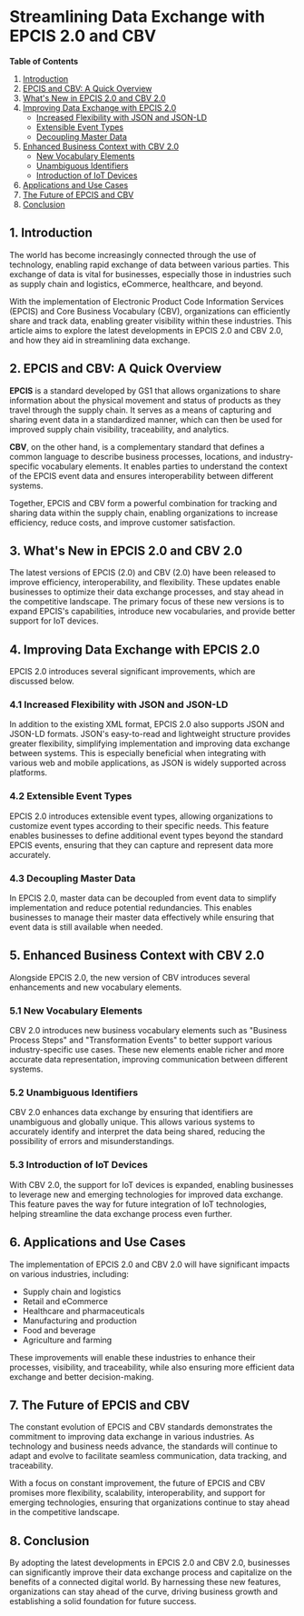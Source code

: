 # Streamlining Data Exchange with EPCIS 2.0 and CBV

**Table of Contents**

1. [Introduction](#introduction)
2. [EPCIS and CBV: A Quick Overview](#epcis-and-cbv)
3. [What's New in EPCIS 2.0 and CBV 2.0](#whats-new)
4. [Improving Data Exchange with EPCIS 2.0](#improving-data-exchange)
    - [Increased Flexibility with JSON and JSON-LD](#json-and-json-ld)
    - [Extensible Event Types](#extensible-event-types)
    - [Decoupling Master Data](#decoupling-master-data)
5. [Enhanced Business Context with CBV 2.0](#cbv-2.0-enhancements)
    - [New Vocabulary Elements](#new-vocabulary-elements)
    - [Unambiguous Identifiers](#unambiguous-identifiers)
    - [Introduction of IoT Devices](#cbv-2.0-iot-devices)
6. [Applications and Use Cases](#applications-and-use-cases)
7. [The Future of EPCIS and CBV](#future-of-epcis-and-cbv)
8. [Conclusion](#conclusion)

<a name="introduction"></a>
## 1. Introduction

The world has become increasingly connected through the use of technology, enabling rapid exchange of data between various parties. This exchange of data is vital for businesses, especially those in industries such as supply chain and logistics, eCommerce, healthcare, and beyond. 

With the implementation of Electronic Product Code Information Services (EPCIS) and Core Business Vocabulary (CBV), organizations can efficiently share and track data, enabling greater visibility within these industries. This article aims to explore the latest developments in EPCIS 2.0 and CBV 2.0, and how they aid in streamlining data exchange.

<a name="epcis-and-cbv"></a>
## 2. EPCIS and CBV: A Quick Overview

**EPCIS** is a standard developed by GS1 that allows organizations to share information about the physical movement and status of products as they travel through the supply chain. It serves as a means of capturing and sharing event data in a standardized manner, which can then be used for improved supply chain visibility, traceability, and analytics.

**CBV**, on the other hand, is a complementary standard that defines a common language to describe business processes, locations, and industry-specific vocabulary elements. It enables parties to understand the context of the EPCIS event data and ensures interoperability between different systems.

Together, EPCIS and CBV form a powerful combination for tracking and sharing data within the supply chain, enabling organizations to increase efficiency, reduce costs, and improve customer satisfaction.

<a name="whats-new"></a>
## 3. What's New in EPCIS 2.0 and CBV 2.0

The latest versions of EPCIS (2.0) and CBV (2.0) have been released to improve efficiency, interoperability, and flexibility. These updates enable businesses to optimize their data exchange processes, and stay ahead in the competitive landscape. The primary focus of these new versions is to expand EPCIS's capabilities, introduce new vocabularies, and provide better support for IoT devices.

<a name="improving-data-exchange"></a>
## 4. Improving Data Exchange with EPCIS 2.0

EPCIS 2.0 introduces several significant improvements, which are discussed below.

<a name="json-and-json-ld"></a>
### 4.1 Increased Flexibility with JSON and JSON-LD

In addition to the existing XML format, EPCIS 2.0 also supports JSON and JSON-LD formats. JSON's easy-to-read and lightweight structure provides greater flexibility, simplifying implementation and improving data exchange between systems. This is especially beneficial when integrating with various web and mobile applications, as JSON is widely supported across platforms.

<a name="extensible-event-types"></a>
### 4.2 Extensible Event Types

EPCIS 2.0 introduces extensible event types, allowing organizations to customize event types according to their specific needs. This feature enables businesses to define additional event types beyond the standard EPCIS events, ensuring that they can capture and represent data more accurately.

<a name="decoupling-master-data"></a>
### 4.3 Decoupling Master Data

In EPCIS 2.0, master data can be decoupled from event data to simplify implementation and reduce potential redundancies. This enables businesses to manage their master data effectively while ensuring that event data is still available when needed.

<a name="cbv-2.0-enhancements"></a>
## 5. Enhanced Business Context with CBV 2.0

Alongside EPCIS 2.0, the new version of CBV introduces several enhancements and new vocabulary elements.

<a name="new-vocabulary-elements"></a>
### 5.1 New Vocabulary Elements

CBV 2.0 introduces new business vocabulary elements such as "Business Process Steps" and "Transformation Events" to better support various industry-specific use cases. These new elements enable richer and more accurate data representation, improving communication between different systems.

<a name="unambiguous-identifiers"></a>
### 5.2 Unambiguous Identifiers

CBV 2.0 enhances data exchange by ensuring that identifiers are unambiguous and globally unique. This allows various systems to accurately identify and interpret the data being shared, reducing the possibility of errors and misunderstandings.

<a name="cbv-2.0-iot-devices"></a>
### 5.3 Introduction of IoT Devices

With CBV 2.0, the support for IoT devices is expanded, enabling businesses to leverage new and emerging technologies for improved data exchange. This feature paves the way for future integration of IoT technologies, helping streamline the data exchange process even further.

<a name="applications-and-use-cases"></a>
## 6. Applications and Use Cases

The implementation of EPCIS 2.0 and CBV 2.0 will have significant impacts on various industries, including:

- Supply chain and logistics
- Retail and eCommerce
- Healthcare and pharmaceuticals
- Manufacturing and production
- Food and beverage
- Agriculture and farming

These improvements will enable these industries to enhance their processes, visibility, and traceability, while also ensuring more efficient data exchange and better decision-making.

<a name="future-of-epcis-and-cbv"></a>
## 7. The Future of EPCIS and CBV

The constant evolution of EPCIS and CBV standards demonstrates the commitment to improving data exchange in various industries. As technology and business needs advance, the standards will continue to adapt and evolve to facilitate seamless communication, data tracking, and traceability.

With a focus on constant improvement, the future of EPCIS and CBV promises more flexibility, scalability, interoperability, and support for emerging technologies, ensuring that organizations continue to stay ahead in the competitive landscape.

<a name="conclusion"></a>
## 8. Conclusion

By adopting the latest developments in EPCIS 2.0 and CBV 2.0, businesses can significantly improve their data exchange process and capitalize on the benefits of a connected digital world. By harnessing these new features, organizations can stay ahead of the curve, driving business growth and establishing a solid foundation for future success.